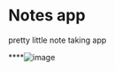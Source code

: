 # Notes app
pretty little note taking app

****![image](https://github.com/Kruger-D/Notes/assets/113841516/44334825-06da-48f7-ab0d-be690dfd6343)

